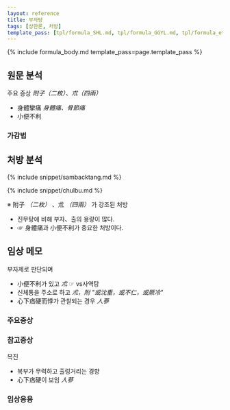 ```yaml
---
layout: reference
title: 부자탕
tags: [상한론, 처방]
template_pass: [tpl/formula_SHL.md, tpl/formula_GGYL.md, tpl/formula_etc.md]
---
```



{% include formula_body.md template_pass=page.template_pass %}

## 원문 분석

주요 증상 _附子（二枚）、朮（四兩）_
* 身體攣痛 _身體痛、骨節痛_
* 小便不利

### 가감법



## 처방 분석

{% include snippet/sambacktang.md %}


{% include snippet/chulbu.md %}

※ 附子 _（二枚）_ 、朮 _（四兩）_ 가 강조된 처방
* 진무탕에 비해 부자、출의 용량이 많다.
* ☞ 身體痛과 小便不利가 중요한 처방이다.

## 임상 메모

부자제로 판단되며
* 小便不利가 있고 _朮_ ☞ vs사역탕
* 신체통을 주소로 하고 _朮，附 "或沈重，或不仁，或厥冷"_
* 心下痞硬而悸가 관찰되는 경우 _人蔘_

### 주요증상

### 참고증상

복진
* 복부가 무력하고 출렁거리는 경향
* 心下痞硬이 보임 _人蔘_

### 임상응용
